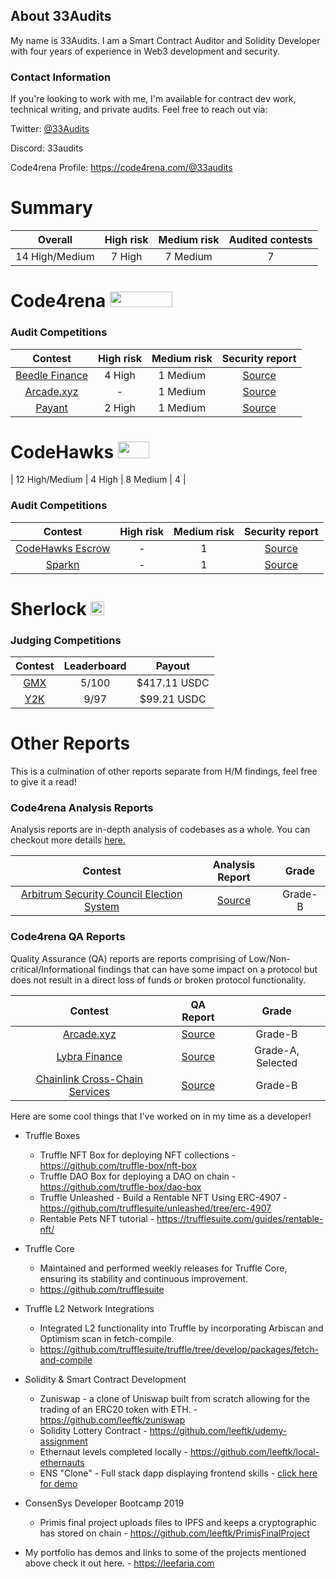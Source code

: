 ## About 33Audits

My name is 33Audits. I am a Smart Contract Auditor and Solidity Developer with four years of experience in Web3 development and security.

### Contact Information
If you're looking to work with me, I'm available for contract dev work, technical writing, and private audits. Feel free to reach out via:

Twitter: [@33Audits](https://twitter.com/solidityauditor)

Discord: 33audits

Code4rena Profile: https://code4rena.com/@33audits

# Summary

| Overall | High risk |  Medium risk | Audited contests |
|:--:|:--:|:--:|:--:|
| 14 High/Medium | 7 High | 7 Medium | 7 |  

# Code4rena <img src="https://code4rena.com/logos/c4-logo.svg" width=100 height=25>

### Audit Competitions
| Contest | High risk | Medium risk | Security report | 
|:--:|:--:|:--:|:--:|
| [Beedle Finance](https://www.codehawks.com/contests/clkbo1fa20009jr08nyyf9wbx) | 4 High | 1 Medium | [Source](https://github.com/nevillehuang/Portfolio/blob/main/Code4rena/Tangible/Tangible-Report.md) | 
| [Arcade.xyz](https://code4rena.com/contests/2023-07-arcadexyz#top) | - | 1 Medium | [Source](https://github.com/nevillehuang/Portfolio/blob/main/Code4rena/Arcade/Arcade-Report.md) | 
| [Payant]() | 2 High | 1 Medium | [Source]([https://github.com/nevillehuang/Portfolio/blob/main/Code4rena/Arcade/Arcade-Report.md](https://github.com/UNSNARL/audit-reports/blob/main/Payant_Report.pdf)) | 



# CodeHawks <img src="https://res.cloudinary.com/droqoz7lg/image/upload/v1689080263/snhkgvtsidryjdtx0pce.png" width=50 height=27>
| 12 High/Medium | 4 High | 8 Medium | 4 |  
### Audit Competitions
| Contest | High risk | Medium risk | Security report | 
|:--:|:--:|:--:|:--:|
| [CodeHawks Escrow](https://github.com/Cyfrin/2023-07-escrow) | - | 1 | [Source](https://github.com/nevillehuang/Portfolio/blob/main/CodeHawks/CodeHawks%20Escrow/Escrow-Report.md) | 
| [Sparkn](https://github.com/Cyfrin/2023-08-sparkn) | - | 1 | [Source](https://github.com/nevillehuang/Portfolio/blob/main/CodeHawks/Sparkn/Sparkn-Report.md) | 

# Sherlock  <img src="https://audits.sherlock.xyz/_next/static/media/sherlock_logo.dc2b3290.svg" width=22 height=22>

### Judging Competitions
| Contest | Leaderboard | Payout |
|:--:|:--:|:--:|
| [GMX](https://audits.sherlock.xyz/contests/6)| 5/100 | $417.11 USDC | 
| [Y2K](https://audits.sherlock.xyz/contests/57)| 9/97 | $99.21 USDC | 

# Other Reports
This is a culmination of other reports separate from H/M findings, feel free to give it a read!

### Code4rena Analysis Reports
Analysis reports are in-depth analysis of codebases as a whole. You can checkout more details [here.](https://code4rena.notion.site/Analyses-Guidelines-and-FAQ-2808a71e08e44c81a985527194f5f118#78bf85ff58944e0ab714a5e42fe1237a)

| Contest | Analysis Report | Grade|
|:--:|:--:|:--:|
| [Arbitrum Security Council Election System](https://code4rena.com/contests/2023-08-tangible-caviar#top) | [Source](https://github.com/nevillehuang/Portfolio/blob/main/Code4rena/Arbitrum%20SCES/Arbitrum-SCES-Analysis.md) | Grade-B |


### Code4rena QA Reports
Quality Assurance (QA) reports are reports comprising of Low/Non-critical/Informational findings that can have some impact on a protocol but does not result in a direct loss of funds or broken protocol functionality.

| Contest | QA Report | Grade|
|:--:|:--:|:--:|
| [Arcade.xyz](https://code4rena.com/contests/2023-07-arcadexyz#top) | [Source](https://github.com/nevillehuang/Portfolio/blob/main/Code4rena/Arcade/Arcade-QA.md) | Grade-B |
| [Lybra Finance](https://code4rena.com/contests/2023-06-lybra-finance#top) | [Source](https://github.com/nevillehuang/Portfolio/blob/main/Code4rena/Lybra%20Finance/Lybra-QA.md) | Grade-A, Selected |
| [Chainlink Cross-Chain Services](https://code4rena.com/contests/2023-05-chainlink-cross-chain-services-ccip-and-arm-network#top) | [Source](https://github.com/nevillehuang/Portfolio/blob/main/Code4rena/Chainlink%20CCIP/Chainlink-CCIP-QA.md) | Grade-B |



<!--
**leeftk/leeftk** is a ✨ _special_ ✨ repository because its `README.md` (this file) appears on your GitHub profile.

Here are some ideas to get you started:

- 🔭 I’m currently working on ...
- 🌱 I’m currently learning ...
- 👯 I’m looking to collaborate on ...
- 🤔 I’m looking for help with ...
- 💬 Ask me about ...
- 📫 How to reach me: ...
- 😄 Pronouns: ...
- ⚡ Fun fact: ...
-->

Here are some cool things that I've worked on in my time as a developer!

- Truffle Boxes
  - Truffle NFT Box for deploying NFT collections - https://github.com/truffle-box/nft-box
  - Truffle DAO Box for deploying a DAO on chain -  https://github.com/truffle-box/dao-box
  - Truffle Unleashed  - Build a Rentable NFT Using ERC-4907 - https://github.com/trufflesuite/unleashed/tree/erc-4907
  - Rentable Pets NFT tutorial - https://trufflesuite.com/guides/rentable-nft/
- Truffle Core
  - Maintained and performed weekly releases for Truffle Core, ensuring its stability and continuous improvement.
  - https://github.com/trufflesuite
- Truffle L2 Network Integrations
  - Integrated L2 functionality into Truffle by incorporating Arbiscan and Optimism
 scan in fetch-compile. 
  - https://github.com/trufflesuite/truffle/tree/develop/packages/fetch-and-compile
- Solidity & Smart Contract Development
  - Zuniswap - a clone of Uniswap built from scratch allowing for the trading of an ERC20 token with ETH. - https://github.com/leeftk/zuniswap
  - Solidity Lottery Contract - https://github.com/leeftk/udemy-assignment
  - Ethernaut levels completed locally - https://github.com/leeftk/local-ethernauts
  - ENS "Clone" - Full stack dapp displaying frontend skills - [click here for demo](https://lucky-hill-3994.on.fleek.co/)
 
- ConsenSys Developer Bootcamp 2019
  - Primis final project uploads files to IPFS and keeps a cryptographic has stored on chain - https://github.com/leeftk/PrimisFinalProject
- My portfolio has demos and links to some of the projects mentioned above check it out here. - https://leefaria.com




